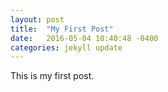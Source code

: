 ```yaml
---
layout: post
title:  "My First Post"
date:   2016-05-04 10:40:48 -0400
categories: jekyll update
---
```


This is my first post.